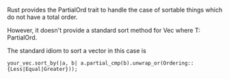 Rust provides the PartialOrd trait to handle the case of sortable things which do not have a total order. 

However, it doesn't provide a standard sort method for Vec<T> where T: PartialOrd. 

The standard idiom to sort a vector in this case is 
```
your_vec.sort_by(|a, b| a.partial_cmp(b).unwrap_or(Ordering::{Less|Equal|Greater}));
```